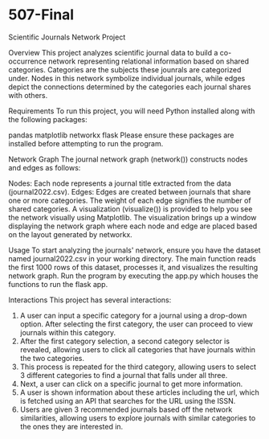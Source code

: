 # 507-Final

Scientific Journals Network Project

Overview
This project analyzes scientific journal data to build a co-occurrence network representing relational information based on shared categories.
Categories are the subjects these jounrals are categorized under. 
Nodes in this network symbolize individual journals, while edges depict the connections determined by the categories each journal shares with others.

Requirements
To run this project, you will need Python installed along with the following packages:

pandas
matplotlib
networkx
flask
Please ensure these packages are installed before attempting to run the program. 

Network Graph
The journal network graph (network()) constructs nodes and edges as follows:

Nodes: Each node represents a journal title extracted from the data (journal2022.csv).
Edges: Edges are created between journals that share one or more categories. The weight of each edge signifies the number of shared categories.
A visualization (visualize()) is provided to help you see the network visually using Matplotlib. 
The visualization brings up a window displaying the network graph where each node and edge are placed based on the layout generated by networkx.

Usage
To start analyzing the journals' network, ensure you have the dataset named journal2022.csv in your working directory. 
The main function reads the first 1000 rows of this dataset, processes it, and visualizes the resulting network graph.
Run the program by executing the app.py which houses the functions to run the flask app. 

Interactions
This project has several interactions:
1. A user can input a specific category for a journal using a drop-down option. After selecting the first category, the user can proceed to view journals within this category.
2. After the first category selection, a second category selector is revealed, allowing users to click all categories that have journals within the two categories.
3. This process is repeated for the third category, allowing users to select 3 different categories to find a journal that falls under all three.
4. Next, a user can click on a specific journal to get more information.
5. A user is shown information about these articles including the url, which is fetched using an API that searches for the URL using the ISSN.
6. Users are given 3 recommended journals based off the network similarities, allowing users to explore journals with similar categories to the ones they are interested in.
